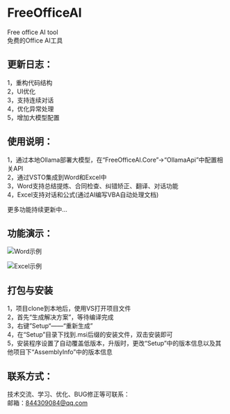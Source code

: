 # FreeOfficeAI
Free office AI tool   
免费的Office AI工具

## 更新日志：
1，重构代码结构  
2，UI优化  
3，支持连续对话  
4，优化异常处理  
5，增加大模型配置  

## 使用说明：
1，通过本地Ollama部署大模型，在“FreeOfficeAI.Core”→“OllamaApi”中配置相关API  
2，通过VSTO集成到Word和Excel中  
3，Word支持总结提炼、合同检查、纠错矫正、翻译、对话功能  
4，Excel支持对话和公式(通过AI编写VBA自动处理文档)  

更多功能持续更新中...

## 功能演示：
![Word示例](Images/word.png)

![Excel示例](Images/excel.png)

## 打包与安装
1，项目clone到本地后，使用VS打开项目文件  
2，首先“生成解决方案”，等待编译完成  
3，右键”Setup“——“重新生成”  
4，在“Setup”目录下找到.msi后缀的安装文件，双击安装即可  
5，安装程序设置了自动覆盖低版本，升版时，更改“Setup”中的版本信息以及其他项目下“AssemblyInfo”中的版本信息


## 联系方式：
技术交流、学习、优化、BUG修正等可联系：  
邮箱：844309084@qq.com
